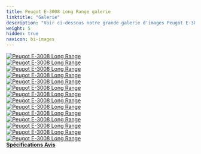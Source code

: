 ```yaml
---
title: Peugot E-3008 Long Range galerie
linktitle: "Galerie"
description: "Voir ci-dessous notre grande galerie d'images Peugot E-3008 Long Range. Cliquez sur les images pour les versions haute résolution."
weight: 5
hidden: true
navicon: bi-images
---
```

<!-- markdownlint-disable MD033 -->
<div class="row" id ="my-gallery">
	<div class="pswp-grid-item col-6 col-md-4">
		<a href="https://media.evkx.net/multimedia/models/peugot/3008/e-3008_long_range/exterior_1.jpg"
data-pswp-src="https://media.evkx.net/multimedia/models/peugot/3008/e-3008_long_range/exterior_1.jpg"
data-pswp-width="3000"
data-pswp-height="1666" 
target="_blank">
			<img src="https://media.evkx.net/multimedia/models/peugot/3008/e-3008_long_range/exterior_1_xst.jpg" alt="Peugot E-3008 Long Range" class="img-fluid " />
		</a>
	</div>
	<div class="pswp-grid-item col-6 col-md-4">
		<a href="https://media.evkx.net/multimedia/models/peugot/3008/e-3008_long_range/exterior_2.jpg"
data-pswp-src="https://media.evkx.net/multimedia/models/peugot/3008/e-3008_long_range/exterior_2.jpg"
data-pswp-width="3000"
data-pswp-height="1875" 
target="_blank">
			<img src="https://media.evkx.net/multimedia/models/peugot/3008/e-3008_long_range/exterior_2_xst.jpg" alt="Peugot E-3008 Long Range" class="img-fluid " />
		</a>
	</div>
	<div class="pswp-grid-item col-6 col-md-4">
		<a href="https://media.evkx.net/multimedia/models/peugot/3008/e-3008_long_range/exterior_3.jpg"
data-pswp-src="https://media.evkx.net/multimedia/models/peugot/3008/e-3008_long_range/exterior_3.jpg"
data-pswp-width="3000"
data-pswp-height="1666" 
target="_blank">
			<img src="https://media.evkx.net/multimedia/models/peugot/3008/e-3008_long_range/exterior_3_xst.jpg" alt="Peugot E-3008 Long Range" class="img-fluid " />
		</a>
	</div>
	<div class="pswp-grid-item col-6 col-md-4">
		<a href="https://media.evkx.net/multimedia/models/peugot/3008/e-3008_long_range/exterior_4.jpg"
data-pswp-src="https://media.evkx.net/multimedia/models/peugot/3008/e-3008_long_range/exterior_4.jpg"
data-pswp-width="3000"
data-pswp-height="1666" 
target="_blank">
			<img src="https://media.evkx.net/multimedia/models/peugot/3008/e-3008_long_range/exterior_4_xst.jpg" alt="Peugot E-3008 Long Range" class="img-fluid " />
		</a>
	</div>
	<div class="pswp-grid-item col-6 col-md-4">
		<a href="https://media.evkx.net/multimedia/models/peugot/3008/e-3008_long_range/frontseats_1.jpg"
data-pswp-src="https://media.evkx.net/multimedia/models/peugot/3008/e-3008_long_range/frontseats_1.jpg"
data-pswp-width="3000"
data-pswp-height="2250" 
target="_blank">
			<img src="https://media.evkx.net/multimedia/models/peugot/3008/e-3008_long_range/frontseats_1_xst.jpg" alt="Peugot E-3008 Long Range" class="img-fluid " />
		</a>
	</div>
	<div class="pswp-grid-item col-6 col-md-4">
		<a href="https://media.evkx.net/multimedia/models/peugot/3008/e-3008_long_range/headlights_1.jpg"
data-pswp-src="https://media.evkx.net/multimedia/models/peugot/3008/e-3008_long_range/headlights_1.jpg"
data-pswp-width="3000"
data-pswp-height="2250" 
target="_blank">
			<img src="https://media.evkx.net/multimedia/models/peugot/3008/e-3008_long_range/headlights_1_xst.jpg" alt="Peugot E-3008 Long Range" class="img-fluid " />
		</a>
	</div>
	<div class="pswp-grid-item col-6 col-md-4">
		<a href="https://media.evkx.net/multimedia/models/peugot/3008/e-3008_long_range/interior_1.jpg"
data-pswp-src="https://media.evkx.net/multimedia/models/peugot/3008/e-3008_long_range/interior_1.jpg"
data-pswp-width="3000"
data-pswp-height="2250" 
target="_blank">
			<img src="https://media.evkx.net/multimedia/models/peugot/3008/e-3008_long_range/interior_1_xst.jpg" alt="Peugot E-3008 Long Range" class="img-fluid " />
		</a>
	</div>
	<div class="pswp-grid-item col-6 col-md-4">
		<a href="https://media.evkx.net/multimedia/models/peugot/3008/e-3008_long_range/interior_2.jpg"
data-pswp-src="https://media.evkx.net/multimedia/models/peugot/3008/e-3008_long_range/interior_2.jpg"
data-pswp-width="3000"
data-pswp-height="2250" 
target="_blank">
			<img src="https://media.evkx.net/multimedia/models/peugot/3008/e-3008_long_range/interior_2_xst.jpg" alt="Peugot E-3008 Long Range" class="img-fluid " />
		</a>
	</div>
	<div class="pswp-grid-item col-6 col-md-4">
		<a href="https://media.evkx.net/multimedia/models/peugot/3008/e-3008_long_range/main_1.jpg"
data-pswp-src="https://media.evkx.net/multimedia/models/peugot/3008/e-3008_long_range/main_1.jpg"
data-pswp-width="3000"
data-pswp-height="1875" 
target="_blank">
			<img src="https://media.evkx.net/multimedia/models/peugot/3008/e-3008_long_range/main_1_xst.jpg" alt="Peugot E-3008 Long Range" class="img-fluid " />
		</a>
	</div>
	<div class="pswp-grid-item col-6 col-md-4">
		<a href="https://media.evkx.net/multimedia/models/peugot/3008/e-3008_long_range/rearlights_1.jpg"
data-pswp-src="https://media.evkx.net/multimedia/models/peugot/3008/e-3008_long_range/rearlights_1.jpg"
data-pswp-width="3000"
data-pswp-height="2250" 
target="_blank">
			<img src="https://media.evkx.net/multimedia/models/peugot/3008/e-3008_long_range/rearlights_1_xst.jpg" alt="Peugot E-3008 Long Range" class="img-fluid " />
		</a>
	</div>
	<div class="pswp-grid-item col-6 col-md-4">
		<a href="https://media.evkx.net/multimedia/models/peugot/3008/e-3008_long_range/screens_1.jpg"
data-pswp-src="https://media.evkx.net/multimedia/models/peugot/3008/e-3008_long_range/screens_1.jpg"
data-pswp-width="3000"
data-pswp-height="2167" 
target="_blank">
			<img src="https://media.evkx.net/multimedia/models/peugot/3008/e-3008_long_range/screens_1_xst.jpg" alt="Peugot E-3008 Long Range" class="img-fluid " />
		</a>
	</div>
	<div class="pswp-grid-item col-6 col-md-4">
		<a href="https://media.evkx.net/multimedia/models/peugot/3008/e-3008_long_range/screens_2.jpg"
data-pswp-src="https://media.evkx.net/multimedia/models/peugot/3008/e-3008_long_range/screens_2.jpg"
data-pswp-width="3000"
data-pswp-height="1954" 
target="_blank">
			<img src="https://media.evkx.net/multimedia/models/peugot/3008/e-3008_long_range/screens_2_xst.jpg" alt="Peugot E-3008 Long Range" class="img-fluid " />
		</a>
	</div>
	<div class="pswp-grid-item col-6 col-md-4">
		<a href="https://media.evkx.net/multimedia/models/peugot/3008/e-3008_long_range/screens_3.jpg"
data-pswp-src="https://media.evkx.net/multimedia/models/peugot/3008/e-3008_long_range/screens_3.jpg"
data-pswp-width="3000"
data-pswp-height="2250" 
target="_blank">
			<img src="https://media.evkx.net/multimedia/models/peugot/3008/e-3008_long_range/screens_3_xst.jpg" alt="Peugot E-3008 Long Range" class="img-fluid " />
		</a>
	</div>
	<div class="pswp-grid-item col-6 col-md-4">
		<a href="https://media.evkx.net/multimedia/models/peugot/3008/e-3008_long_range/wheels_1.jpg"
data-pswp-src="https://media.evkx.net/multimedia/models/peugot/3008/e-3008_long_range/wheels_1.jpg"
data-pswp-width="3000"
data-pswp-height="2250" 
target="_blank">
			<img src="https://media.evkx.net/multimedia/models/peugot/3008/e-3008_long_range/wheels_1_xst.jpg" alt="Peugot E-3008 Long Range" class="img-fluid " />
		</a>
	</div>
</div>
<script type="module">
  import PhotoSwipeLightbox from '/js/photoswipe-lightbox.esm.js';
    const lightbox = new PhotoSwipeLightbox({
       gallery: '#my-gallery',
        children: 'a',
        pswpModule: () => import('/js/photoswipe.esm.js')
    });
lightbox.init();
</script>
<div class="mt-3 mb-3">
<a href="../specifications/" class="text-decoration-none text-black">
<strong><i class="bi-arrow-left"></i> Spécifications </strong>
</a>
<a href="../reviews/" class="text-decoration-none text-black float-end">
<strong>Avis <i class="bi-arrow-right"></i></strong>
</a>
</div>

